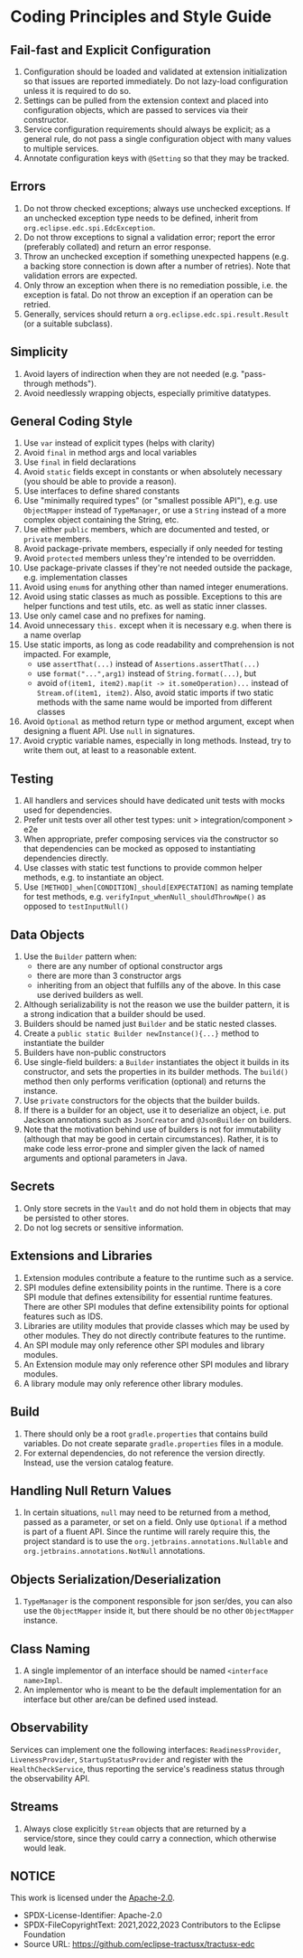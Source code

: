 # Coding Principles and Style Guide

## Fail-fast and Explicit Configuration

1. Configuration should be loaded and validated at extension initialization so that issues are reported immediately. Do
   not lazy-load configuration unless it is required to do so.
2. Settings can be pulled from the extension context and placed into configuration objects, which are passed to services
   via their constructor.
3. Service configuration requirements should always be explicit; as a general rule, do not pass a single configuration
   object with many values to multiple services.
4. Annotate configuration keys with `@Setting` so that they may be tracked.

## Errors

1. Do not throw checked exceptions; always use unchecked exceptions. If an unchecked exception type needs to be defined,
   inherit from `org.eclipse.edc.spi.EdcException`.
2. Do not throw exceptions to signal a validation error; report the error (preferably collated) and return an error
   response.
3. Throw an unchecked exception if something unexpected happens (e.g. a backing store connection is down after a number
   of retries). Note that validation errors are expected.
4. Only throw an exception when there is no remediation possible, i.e. the exception is fatal. Do not throw an exception
   if an operation can be retried.
5. Generally, services should return a `org.eclipse.edc.spi.result.Result` (or a suitable subclass).

## Simplicity

1. Avoid layers of indirection when they are not needed (e.g. "pass-through methods").
2. Avoid needlessly wrapping objects, especially primitive datatypes.

## General Coding Style

1. Use `var` instead of explicit types (helps with clarity)
2. Avoid `final` in method args and local variables
3. Use `final` in field declarations
4. Avoid `static` fields except in constants or when absolutely necessary (you should be able to provide a reason).
5. Use interfaces to define shared constants
6. Use "minimally required types" (or "smallest possible API"), e.g. use `ObjectMapper` instead of `TypeManager`, or use
   a `String` instead of a more complex object containing the String, etc.
7. Use either `public` members, which are documented and tested, or `private` members.
8. Avoid package-private members, especially if only needed for testing
9. Avoid `protected` members unless they're intended to be overridden.
10. Use package-private classes if they're not needed outside the package, e.g. implementation classes
11. Avoid using `enum`s for anything other than named integer enumerations.
12. Avoid using static classes as much as possible. Exceptions to this are helper functions and test utils, etc. as well
    as static inner classes.
13. Use only camel case and no prefixes for naming.
14. Avoid unnecessary `this.` except when it is necessary e.g. when there is a name overlap
15. Use static imports, as long as code readability and comprehension is not impacted. For example,
    - use `assertThat(...)` instead of `Assertions.assertThat(...)`
    - use `format("...",arg1)` instead of `String.format(...)`, but
    - avoid `of(item1, item2).map(it -> it.someOperation)...` instead of `Stream.of(item1, item2)`.
      Also, avoid static imports if two static methods with the same name would be imported from different classes
16. Avoid `Optional` as method return type or method argument, except when designing a fluent API. Use `null` in
    signatures.
17. Avoid cryptic variable names, especially in long methods. Instead, try to write them out, at least to a reasonable
    extent.

## Testing

1. All handlers and services should have dedicated unit tests with mocks used for dependencies.
2. Prefer unit tests over all other test types: unit > integration/component > e2e
3. When appropriate, prefer composing services via the constructor so that dependencies can be mocked as opposed to
   instantiating dependencies directly.
4. Use classes with static test functions to provide common helper methods, e.g. to instantiate an object.
5. Use `[METHOD]_when[CONDITION]_should[EXPECTATION]` as naming template for test methods,
   e.g. `verifyInput_whenNull_shouldThrowNpe()` as opposed to `testInputNull()`

## Data Objects

1. Use the `Builder` pattern when:
    - there are any number of optional constructor args
    - there are more than 3 constructor args
    - inheriting from an object that fulfills any of the above. In this case use derived builders as well.
2. Although serializability is not the reason we use the builder pattern, it is a strong indication that a builder
   should be used.
3. Builders should be named just `Builder` and be static nested classes.
4. Create a `public static Builder newInstance(){...}` method to instantiate the builder
5. Builders have non-public constructors
6. Use single-field builders: a `Builder` instantiates the object it builds in its constructor, and sets the properties
   in its builder methods. The `build()` method then only performs verification (optional) and returns the instance.
7. Use `private` constructors for the objects that the builder builds.
8. If there is a builder for an object, use it to deserialize an object, i.e. put Jackson annotations such
   as `JsonCreator` and `@JsonBuilder` on builders.
9. Note that the motivation behind use of builders is not for immutability (although that may be good in certain
   circumstances). Rather, it is to make code less error-prone and
   simpler given the lack of named arguments and optional parameters in Java.

## Secrets

1. Only store secrets in the `Vault` and do not hold them in objects that may be persisted to other stores.
2. Do not log secrets or sensitive information.

## Extensions and Libraries

1. Extension modules contribute a feature to the runtime such as a service.
2. SPI modules define extensibility points in the runtime. There is a core SPI module that defines extensibility for
   essential runtime features. There are other SPI modules that
   define extensibility points for optional features such as IDS.
3. Libraries are utility modules that provide classes which may be used by other modules. They do not directly
   contribute features to the runtime.
4. An SPI module may only reference other SPI modules and library modules.
5. An Extension module may only reference other SPI modules and library modules.
6. A library module may only reference other library modules.

## Build

1. There should only be a root `gradle.properties` that contains build variables. Do not create separate
   `gradle.properties` files in a module.
2. For external dependencies, do not reference the version directly. Instead, use
   the version catalog feature.

## Handling Null Return Values

1. In certain situations, `null` may need to be returned from a method, passed as a parameter, or set on a field. Only
   use `Optional` if a method is part of a fluent API.
   Since the runtime will rarely require this, the project standard is to use the `org.jetbrains.annotations.Nullable`
   and `org.jetbrains.annotations.NotNull` annotations.

## Objects Serialization/Deserialization

1. `TypeManager` is the component responsible for json ser/des, you can also use the `ObjectMapper` inside it, but there
   should be no other `ObjectMapper` instance.

## Class Naming

1. A single implementor of an interface should be named `<interface name>Impl`.
2. An implementor who is meant to be the default implementation for an interface but other are/can be defined used
   instead.

## Observability

Services can implement one the following interfaces: `ReadinessProvider`, `LivenessProvider`, `StartupStatusProvider`
and register with the `HealthCheckService`, thus reporting the service's readiness status through the observability API.

## Streams

1. Always close explicitly `Stream` objects that are returned by a service/store, since they could carry a connection,
   which otherwise would leak.

## NOTICE

This work is licensed under the [Apache-2.0](https://www.apache.org/licenses/LICENSE-2.0).

- SPDX-License-Identifier: Apache-2.0
- SPDX-FileCopyrightText: 2021,2022,2023 Contributors to the Eclipse Foundation
- Source URL: <https://github.com/eclipse-tractusx/tractusx-edc>
